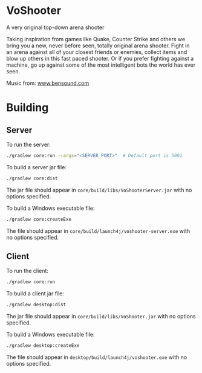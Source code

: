 # VoShooter

A very original top-down arena shooter

Taking inspiration from games like Quake, Counter Strike and others we bring you a new, never before seen, totally original arena shooter. Fight in an arena against all of your closest friends or enemies, collect items and blow up others in this fast paced shooter. Or if you prefer fighting against a machine, go up against some of the most intelligent bots the world has ever seen.

Music from:
www.bensound.com

# Building

## Server
To run the server:
```sh
./gradlew core:run --args="<SERVER_PORT>"  # Default port is 5001
```

To build a server jar file:
```sh
./gradlew core:dist
```
The jar file should appear in `core/build/libs/VoShooterServer.jar` with no options specified.

To build a Windows executable file:
```sh
./gradlew core:createExe
```
The file should appear in `core/build/launch4j/voshooter-server.exe` with no options specified.

## Client
To run the client:
```sh
./gradlew core:run
```

To build a client jar file:
```sh
./gradlew desktop:dist
```
The jar file should appear in `core/build/libs/VoShooter.jar` with no options specified.

To build a Windows executable file:
```sh
./gradlew desktop:createExe
```
The file should appear in `desktop/build/launch4j/voshooter.exe` with no options specified.


